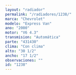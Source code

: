 ```yaml
---
layout: "radiador"
permalink: "/radiadores/1238/"
marca: "Chevrolet"
modelo: "Express Van"
ano: "2000"
motor: "V6 4.3"
transmision: "Automática"
parte: "431430"
clima: "Con clima"
alto: "30 1/2"
ancho: "17 1/2"
observaciones: ""
id: "1238"
---
```


